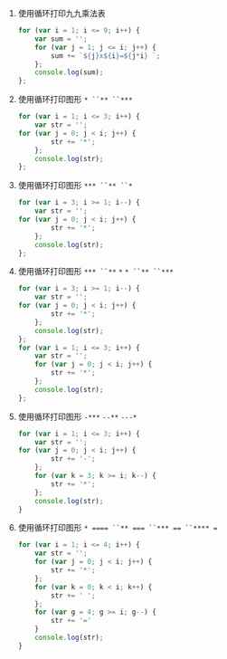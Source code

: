 1. 使用循环打印九九乘法表

    ```js
    for (var i = 1; i <= 9; i++) {
        var sum = '';
        for (var j = 1; j <= i; j++) {
            sum += `${j}x${i}=${j*i} `;
        };
        console.log(sum);
    };
    ```

2. 使用循环打印图形 `* ``** ``***`

    ```js
    for (var i = 1; i <= 3; i++) {
        var str = '';
    for (var j = 0; j < i; j++) {
            str += '*';
        };
        console.log(str);
    };
    ```

3. 使用循环打印图形 `*** ``** ``*`

    ```js
    for (var i = 3; i >= 1; i--) {
        var str = '';
    for (var j = 0; j < i; j++) {
            str += '*';
        };
        console.log(str);
    };
    ```

4. 使用循环打印图形 `*** ``**` `*` `* ``** ``***`

    ```js
    for (var i = 3; i >= 1; i--) {
        var str = '';
    for (var j = 0; j < i; j++) {
            str += '*';
        };
        console.log(str);
    };
    for (var i = 1; i <= 3; i++) {
        var str = '';
        for (var j = 0; j < i; j++) {
            str += '*';
        };
        console.log(str);
    };
    ```

5. 使用循环打印图形 `-***` `--**` `---*`

    ```js
    for (var i = 1; i <= 3; i++) {
        var str = '';
    for (var j = 0; j < i; j++) {
            str += '-';
        };
        for (var k = 3; k >= i; k--) {
            str += '*';
        };
        console.log(str);
    }
    ```

6. 使用循环打印图形 `* ==== ``** === ``*** == ``**** =`

    ```js
    for (var i = 1; i <= 4; i++) {
        var str = '';
        for (var j = 0; j < i; j++) {
            str += '*';
        };
        for (var k = 0; k < i; k++) {
            str += ' ';
        };
        for (var g = 4; g >= i; g--) {
            str += '='
        }
        console.log(str);
    }
    ```
